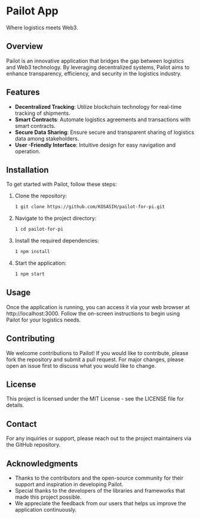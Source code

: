 # Pailot App
Where logistics meets Web3.

## Overview

Pailot is an innovative application that bridges the gap between logistics and Web3 technology. By leveraging decentralized systems, Pailot aims to enhance transparency, efficiency, and security in the logistics industry.

## Features

- **Decentralized Tracking**: Utilize blockchain technology for real-time tracking of shipments.
- **Smart Contracts**: Automate logistics agreements and transactions with smart contracts.
- **Secure Data Sharing**: Ensure secure and transparent sharing of logistics data among stakeholders.
- **User -Friendly Interface**: Intuitive design for easy navigation and operation.

## Installation

To get started with Pailot, follow these steps:

1. Clone the repository:
   ```bash
   1 git clone https://github.com/KOSASIH/pailot-for-pi.git
   ```

2. Navigate to the project directory:

   ```bash
   1 cd pailot-for-pi
   ```
   
3. Install the required dependencies:

   ```bash
   1 npm install
   ```
   
3. Start the application:

   ```bash
   1 npm start
   ```
   
## Usage
Once the application is running, you can access it via your web browser at http://localhost:3000. Follow the on-screen instructions to begin using Pailot for your logistics needs.

## Contributing
We welcome contributions to Pailot! If you would like to contribute, please fork the repository and submit a pull request. For major changes, please open an issue first to discuss what you would like to change.

## License
This project is licensed under the MIT License - see the LICENSE file for details.

## Contact
For any inquiries or support, please reach out to the project maintainers via the GitHub repository.

## Acknowledgments

- Thanks to the contributors and the open-source community for their support and inspiration in developing Pailot.
- Special thanks to the developers of the libraries and frameworks that made this project possible.
- We appreciate the feedback from our users that helps us improve the application continuously.
